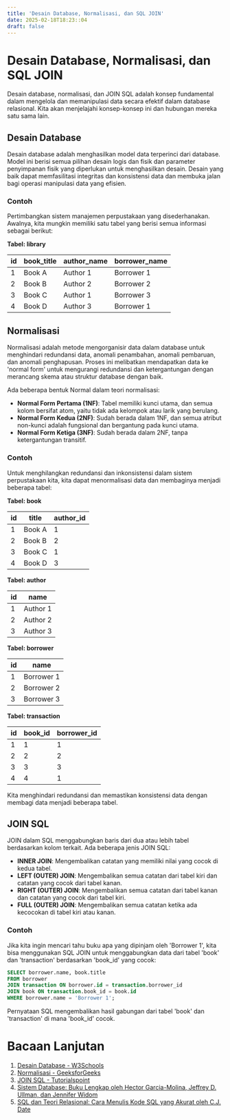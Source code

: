 ```yaml
---
title: 'Desain Database, Normalisasi, dan SQL JOIN'
date: 2025-02-18T18:23::04
draft: false
---
```


# Desain Database, Normalisasi, dan SQL JOIN

Desain database, normalisasi, dan JOIN SQL adalah konsep fundamental dalam mengelola dan memanipulasi data secara efektif dalam database relasional. Kita akan menjelajahi konsep-konsep ini dan hubungan mereka satu sama lain.

## Desain Database

Desain database adalah menghasilkan model data terperinci dari database. Model ini berisi semua pilihan desain logis dan fisik dan parameter penyimpanan fisik yang diperlukan untuk menghasilkan desain. Desain yang baik dapat memfasilitasi integritas dan konsistensi data dan membuka jalan bagi operasi manipulasi data yang efisien.

### Contoh

Pertimbangkan sistem manajemen perpustakaan yang disederhanakan. Awalnya, kita mungkin memiliki satu tabel yang berisi semua informasi sebagai berikut:

**Tabel: library**

| id  | book_title | author_name | borrower_name |
| --- | ---------- | ----------- | ------------- |
| 1   | Book A     | Author 1    | Borrower 1    |
| 2   | Book B     | Author 2    | Borrower 2    |
| 3   | Book C     | Author 1    | Borrower 3    |
| 4   | Book D     | Author 3    | Borrower 1    |

## Normalisasi

Normalisasi adalah metode mengorganisir data dalam database untuk menghindari redundansi data, anomali penambahan, anomali pembaruan, dan anomali penghapusan. Proses ini melibatkan mendapatkan data ke 'normal form' untuk mengurangi redundansi dan ketergantungan dengan merancang skema atau struktur database dengan baik.

Ada beberapa bentuk Normal dalam teori normalisasi:

- **Normal Form Pertama (1NF)**: Tabel memiliki kunci utama, dan semua kolom bersifat atom, yaitu tidak ada kelompok atau larik yang berulang.
- **Normal Form Kedua (2NF)**: Sudah berada dalam 1NF, dan semua atribut non-kunci adalah fungsional dan bergantung pada kunci utama.
- **Normal Form Ketiga (3NF)**: Sudah berada dalam 2NF, tanpa ketergantungan transitif.

### Contoh

Untuk menghilangkan redundansi dan inkonsistensi dalam sistem perpustakaan kita, kita dapat menormalisasi data dan membaginya menjadi beberapa tabel:

**Tabel: book**

| id  | title  | author_id |
| --- | ------ | --------- |
| 1   | Book A | 1         |
| 2   | Book B | 2         |
| 3   | Book C | 1         |
| 4   | Book D | 3         |

**Tabel: author**

| id  | name     |
| --- | -------- |
| 1   | Author 1 |
| 2   | Author 2 |
| 3   | Author 3 |

**Tabel: borrower**

| id  | name       |
| --- | ---------- |
| 1   | Borrower 1 |
| 2   | Borrower 2 |
| 3   | Borrower 3 |

**Tabel: transaction**

| id  | book_id | borrower_id |
| --- | ------- | ----------- |
| 1   | 1       | 1           |
| 2   | 2       | 2           |
| 3   | 3       | 3           |
| 4   | 4       | 1           |

Kita menghindari redundansi dan memastikan konsistensi data dengan membagi data menjadi beberapa tabel.

## JOIN SQL

JOIN dalam SQL menggabungkan baris dari dua atau lebih tabel berdasarkan kolom terkait. Ada beberapa jenis JOIN SQL:

- **INNER JOIN**: Mengembalikan catatan yang memiliki nilai yang cocok di kedua tabel.
- **LEFT (OUTER) JOIN**: Mengembalikan semua catatan dari tabel kiri dan catatan yang cocok dari tabel kanan.
- **RIGHT (OUTER) JOIN**: Mengembalikan semua catatan dari tabel kanan dan catatan yang cocok dari tabel kiri.
- **FULL (OUTER) JOIN**: Mengembalikan semua catatan ketika ada kecocokan di tabel kiri atau kanan.

### Contoh

Jika kita ingin mencari tahu buku apa yang dipinjam oleh 'Borrower 1', kita bisa menggunakan SQL JOIN untuk menggabungkan data dari tabel 'book' dan 'transaction' berdasarkan 'book_id' yang cocok:

```sql
SELECT borrower.name, book.title
FROM borrower
JOIN transaction ON borrower.id = transaction.borrower_id
JOIN book ON transaction.book_id = book.id
WHERE borrower.name = 'Borrower 1';
```

Pernyataan SQL mengembalikan hasil gabungan dari tabel 'book' dan 'transaction' di mana 'book_id' cocok.

# Bacaan Lanjutan

1. [Desain Database - W3Schools](https://www.w3schools.com/sql/sql_intro.asp)
2. [Normalisasi - GeeksforGeeks](https://www.geeksforgeeks.org/introduction-of-database-normalization/)
3. [JOIN SQL - Tutorialspoint](https://www.tutorialspoint.com/sql/sql-using-joins.htm)
4. [Sistem Database: Buku Lengkap oleh Hector Garcia-Molina, Jeffrey D. Ullman, dan Jennifer Widom](https://www.amazon.com/Database-Systems-Complete-Book-2nd/dp/0131873253)
5. [SQL dan Teori Relasional: Cara Menulis Kode SQL yang Akurat oleh C.J. Date](https://www.amazon.com/SQL-Relational-Theory-Write-Accurate/dp/1491941170)
